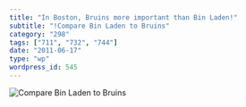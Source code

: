 ```yaml
---
title: "In Boston, Bruins more important than Bin Laden!"
subtitle: "!Compare Bin Laden to Bruins"
category: "298"
tags: ["711", "732", "744"]
date: "2011-06-17"
type: "wp"
wordpress_id: 545
---
```

![Compare Bin Laden to Bruins](https://i0.wp.com/salas.com/wp-content/uploads/2011/06/34591-compare-bin-laden-to-bruins.jpg?resize=493%2C600&ssl=1)